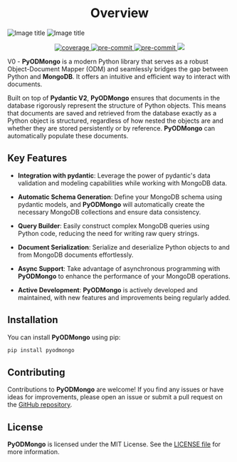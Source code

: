 # <center>Overview</center>

![Image title](./assets/images/pyodmongo_Logo_BG_Dark.png#only-dark)
![Image title](./assets/images/pyodmongo_Logo_BG_White.png#only-light)

<div align="center">
    <a href="https://pypi.org/project/pyodmongo/" target="_blank">
      <img src="https://img.shields.io/pypi/v/pyodmongo" alt="coverage">
    </a>
    <a href="https://pypi.org/project/pyodmongo/" target="_blank">
      <img src="https://img.shields.io/badge/Python-3.11-green" alt="pre-commit">
    </a>
    <a href="/coverage" target="_blank">
      <img src="https://img.shields.io/endpoint?url=https%3A%2F%2Fs3.amazonaws.com%2Fpyodmongo.dev%2Fcoverage%2Fcoverage_badge.json&logo=pytest" alt="pre-commit">
    </a>
    <a href="https://pepy.tech/project/pyodmongo" target="_blank">
      <img src="https://static.pepy.tech/badge/pyodmongo/month">
    </a>
</div>

V0 - **PyODMongo** is a modern Python library that serves as a robust Object-Document Mapper (ODM) and seamlessly bridges the gap between Python and **MongoDB**. It offers an intuitive and efficient way to interact with documents.

Built on top of **Pydantic V2**, **PyODMongo** ensures that documents in the database rigorously represent the structure of Python objects. This means that documents are saved and retrieved from the database exactly as a Python object is structured, regardless of how nested the objects are and whether they are stored persistently or by reference. **PyODMongo** can automatically populate these documents.

## Key Features

- **Integration with pydantic**: Leverage the power of pydantic's data validation and modeling capabilities while working with MongoDB data.

- **Automatic Schema Generation**: Define your MongoDB schema using pydantic models, and **PyODMongo** will automatically create the necessary MongoDB collections and ensure data consistency.

- **Query Builder**: Easily construct complex MongoDB queries using Python code, reducing the need for writing raw query strings.

- **Document Serialization**: Serialize and deserialize Python objects to and from MongoDB documents effortlessly.

- **Async Support**: Take advantage of asynchronous programming with **PyODMongo** to enhance the performance of your MongoDB operations.

- **Active Development**: **PyODMongo** is actively developed and maintained, with new features and improvements being regularly added.

## Installation

You can install **PyODMongo** using pip:

```bash
pip install pyodmongo
```

## Contributing

Contributions to **PyODMongo** are welcome! If you find any issues or have ideas for improvements, please open an issue or submit a pull request on the <a href="https://github.com/mauro-andre/pyodmongo" target="_blank">GitHub repository</a>.

## License
**PyODMongo** is licensed under the MIT License. See the <a href="https://github.com/mauro-andre/pyodmongo/blob/master/LICENSE" target="_blank">LICENSE file</a> for more information.